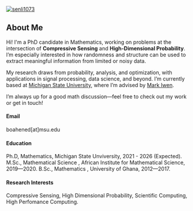 

[![senli1073](https://img.shields.io/badge/senli1073-github-blue?logo=github)](https://github.com/senli1073)

## About Me

Hi! I'm a PhD candidate in Mathematics, working on problems at the intersection of **Compressive Sensing** and **High-Dimensional Probability**. I’m especially interested in how randomness and structure can be used to extract meaningful information from limited or noisy data.

My research draws from probability, analysis, and optimization, with applications in signal processing, data science, and beyond. I’m currently based at [Michigan State University]([https://your-university.edu](https://math.msu.edu/)), where I’m advised by [Mark Iwen]([https://advisor-website.com](https://users.math.msu.edu/users/iwenmark/)).

I’m always up for a good math discussion—feel free to check out my work or get in touch!
#### Email
boahened[at]msu.edu

#### Education
Ph.D, Mathematics, Michigan State Unviversity, 2021 - 2026 (Expected).\
M.Sc., Mathematical Science , African Institute for Mathematical Science, 2019—2020.
B.Sc., Mathematics , University of Ghana, 2012—2017.

#### Research Interests
Compressive Sensing, High Dimensional Probability, Scientific Computing, High Perfomance Computing.

